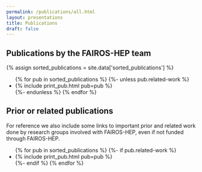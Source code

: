 ```yaml
---
permalink: /publications/all.html
layout: presentations
title: Publications
draft: false
---
```


## Publications by the FAIROS-HEP team

{% assign sorted_publications = site.data['sorted_publications'] %}

<ul>
  {% for pub in sorted_publications %}
    {%- unless pub.related-work %}
      <li> {% include print_pub.html pub=pub %} </li>
    {%- endunless %}
  {% endfor %}
</ul>

## Prior or related publications

For reference we also include some links to important prior and related work
done by research groups involved with FAIROS-HEP, even if not funded through
FAIROS-HEP.

<ul>
  {% for pub in sorted_publications %}
    {%- if pub.related-work %}
      <li> {% include print_pub.html pub=pub %} </li>
    {%- endif %}
  {% endfor %}
</ul>


